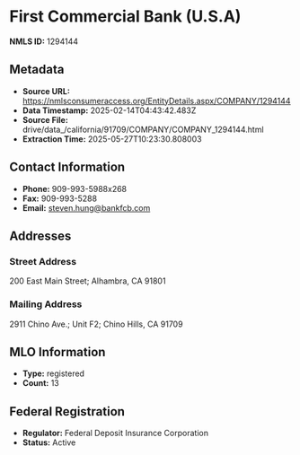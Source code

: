 # First Commercial Bank (U.S.A)

**NMLS ID:** 1294144

## Metadata
- **Source URL:** https://nmlsconsumeraccess.org/EntityDetails.aspx/COMPANY/1294144
- **Data Timestamp:** 2025-02-14T04:43:42.483Z
- **Source File:** drive/data_/california/91709/COMPANY/COMPANY_1294144.html
- **Extraction Time:** 2025-05-27T10:23:30.808003

## Contact Information
- **Phone:** 909-993-5988x268
- **Fax:** 909-993-5288
- **Email:** steven.hung@bankfcb.com

## Addresses
### Street Address
200 East Main Street; Alhambra, CA 91801

### Mailing Address
2911 Chino Ave.; Unit F2; Chino Hills, CA 91709

## MLO Information
- **Type:** registered
- **Count:** 13

## Federal Registration
- **Regulator:** Federal Deposit Insurance Corporation
- **Status:** Active

